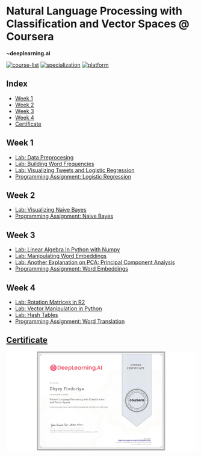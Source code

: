 # Natural Language Processing with Classification and Vector Spaces @ Coursera
__~deeplearning.ai__   

[![course-list](https://img.shields.io/badge/also%20see-Other%20Coursera%20Courses-1f72ff.svg)](https://github.com/anishLearnsToCode/course-list#coursera)
[![specialization](https://img.shields.io/badge/specialization-Natural%20Language%20Procesing-1f72ff.svg)](https://github.com/anishLearnsToCode/nlp-deeplearning-ai)
[![platform](https://img.shields.io/badge/platform-Coursera-1f008f.svg)](https://www.coursera.org/learn/classification-vector-spaces-in-nlp)

## Index
- [Week 1](#week-1)
- [Week 2](#week-2)
- [Week 3](#week-3)
- [Week 4](#week-4)
- [Certificate](#certificate)

## Week 1
- [Lab: Data Preprocesing](https://www.coursera.org/learn/classification-vector-spaces-in-nlp/ungradedLab/TXtyC/lab)
- [Lab: Building Word Frequencies](https://www.coursera.org/learn/classification-vector-spaces-in-nlp/ungradedLab/13HKM/lab)
- [Lab: Visualizing Tweets and Logistic Regression](https://www.coursera.org/learn/classification-vector-spaces-in-nlp/ungradedLab/GeAyH/lab)
- [Programming Assignment: Logistic Regression](week_1/logistic-regression.ipynb)

## Week 2
- [Lab: Visualizing Naive Bayes](week_2/visualizing-naive-bayes.ipynb)
- [Programming Assignment: Naive Bayes](week_2/naive-bayes.ipynb)

## Week 3
- [Lab: Linear Algebra In Python with Numpy](week_3/linear-algebra.ipynb)
- [Lab: Manipulating Word Embeddings](week_3/manipulating-word-embeddings.ipynb)
- [Lab: Another Explanation on PCA: Principal Component Analysis](week_3/pricipal-component-analysis.ipynb)
- [Programming Assignment: Word Embeddings](week_3/word-embeddings.ipynb)

## Week 4
- [Lab: Rotation Matrices in R2](week_4/rotation-matrices-in-r2.ipynb)
- [Lab: Vector Manipulation in Python](week_4/vector-manipulation-in-python.ipynb)
- [Lab: Hash Tables](week_4/hash-functions-and-multiplanes.ipynb)
- [Programming Assignment: Word Translation](week_4/word-translations.ipynb)

## [Certificate](https://coursera.org/share/95ed076f83c413a5c12402481eb51717)
![certificate](assets/certificate.png)
